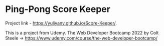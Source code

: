 # Ping-Pong Score Keeper
Project link - https://yuliyanv.github.io/Score-Keeper/.      

This is a project from Udemy. The Web Developer Bootcamp 2022 by Colt Steele -> https://www.udemy.com/course/the-web-developer-bootcamp/
